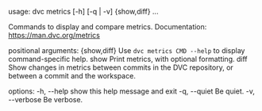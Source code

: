 usage: dvc metrics [-h] [-q | -v] {show,diff} ...

Commands to display and compare metrics.
Documentation: <https://man.dvc.org/metrics>

positional arguments:
  {show,diff}    Use `dvc metrics CMD --help` to display command-specific help.
    show         Print metrics, with optional formatting.
    diff         Show changes in metrics between commits in the DVC repository, or between a commit and the workspace.

options:
  -h, --help     show this help message and exit
  -q, --quiet    Be quiet.
  -v, --verbose  Be verbose.
